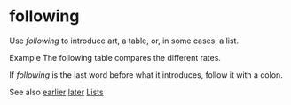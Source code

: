 # following

Use *following* to introduce art, a table, or, in some cases, a list.

Example The following table compares the different rates.

If *following* is the last word before what it introduces, follow it with a colon.

See also [
earlier](/style-guide/a-z-word-list-term-collections/e/earlier)
[later](/style-guide/a-z-word-list-term-collections/l/later)
[Lists](/style-guide/scannable-content/lists)
